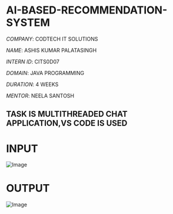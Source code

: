 # AI-BASED-RECOMMENDATION-SYSTEM

*COMPANY*: CODTECH IT SOLUTIONS

*NAME*: ASHIS KUMAR PALATASINGH

*INTERN ID*: CITS0D07

*DOMAIN*: JAVA PROGRAMMING

*DURATION*: 4 WEEKS

*MENTOR*: NEELA SANTOSH

## TASK IS MULTITHREADED CHAT APPLICATION,VS CODE IS USED

# INPUT

![Image](https://github.com/user-attachments/assets/0011ed67-e965-4750-852e-0aeba92584be)

# OUTPUT

![Image](https://github.com/user-attachments/assets/a26ffadc-d010-4028-97c9-3a51b608dcab)
